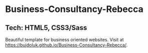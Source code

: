 # Business-Consultancy-Rebecca

## Tech: HTML5, CSS3/Sass

Beautiful template for business oriented websites. Visit at https://bujdoluk.github.io/Business-Consultancy-Rebecca/.
